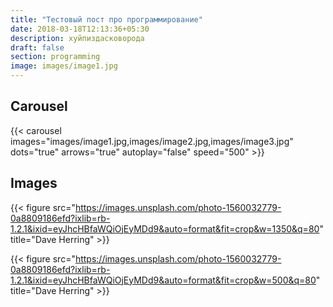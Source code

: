 ```yaml
---
title: "Тестовый пост про программирование"
date: 2018-03-18T12:13:36+05:30
description: хуйпиздасковорода
draft: false
section: programming
image: images/image1.jpg
---
```


## Carousel

{{< carousel images="images/image1.jpg,images/image2.jpg,images/image3.jpg" dots="true" arrows="true" autoplay="false" speed="500" >}}

## Images

{{< figure src="https://images.unsplash.com/photo-1560032779-0a8809186efd?ixlib=rb-1.2.1&ixid=eyJhcHBfaWQiOjEyMDd9&auto=format&fit=crop&w=1350&q=80" title="Dave Herring" >}}

{{< figure src="https://images.unsplash.com/photo-1560032779-0a8809186efd?ixlib=rb-1.2.1&ixid=eyJhcHBfaWQiOjEyMDd9&auto=format&fit=crop&w=500&q=80" title="Dave Herring" >}}


